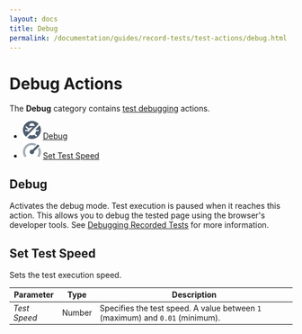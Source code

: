 ```yaml
---
layout: docs
title: Debug
permalink: /documentation/guides/record-tests/test-actions/debug.html
---
```

# Debug Actions

The **Debug** category contains [test debugging](../../debug-tests.md) actions.

* ![Action icon](../../../../images/actions/action-debug-icon.svg) [Debug](#debug)
* ![Action icon](../../../../images/actions/action-set-test-speed-icon.svg) [Set Test Speed](#set-test-speed)

## Debug

Activates the debug mode. Test execution is paused when it reaches this action. This allows you to debug the tested page using the browser's developer tools. See [Debugging Recorded Tests](../../debug-tests.md#debugging-recorded-tests) for more information.

## Set Test Speed

Sets the test execution speed.

Parameter | Type  | Description
--------- | ----- | -------------
*Test Speed* | Number | Specifies the test speed. A value between `1` (maximum) and `0.01` (minimum).

